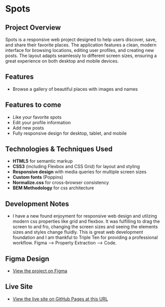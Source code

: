 # Spots

## Project Overview

Spots is a responsive web project designed to help users discover, save, and share their favorite places. The application features a clean, modern interface for browsing locations, editing user profiles, and creating new posts. The layout adapts seamlessly to different screen sizes, ensuring a great experience on both desktop and mobile devices.

## Features

- Browse a gallery of beautiful places with images and names

## Features to come

- Like your favorite spots
- Edit your profile information
- Add new posts
- Fully responsive design for desktop, tablet, and mobile

## Technologies & Techniques Used

- **HTML5** for semantic markup
- **CSS3** (including Flexbox and CSS Grid) for layout and styling
- **Responsive design** with media queries for multiple screen sizes
- **Custom fonts** (Poppins)
- **Normalize.css** for cross-browser consistency
- **BEM Methodology** for css architecture

## Development Notes

- I have a new found enjoyment for responsive web design and utilzing modern css properties like grid and flexbox. It was fulfilling to drag the screen to and fro, changing the screen sizes and seeing the elements sizes and styles change fluidly. This is great web development foundation and I am thankful to Triple Ten for providing a professional workflow. Figma
  --> Property Extraction --> Code.

## Figma Design

- [View the project on Figma](https://www.figma.com/file/BBNm2bC3lj8QQMHlnqRsga/Sprint-3-Project-%E2%80%94-Spots?type=design&node-id=2%3A60&mode=design&t=afgNFybdorZO6cQo-1)

## Live Site

- [View the live site on GitHub Pages at this URL](https://abelon22.github.io/se_project_spots/)
